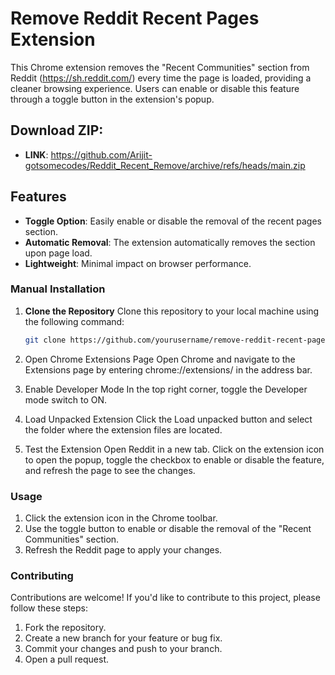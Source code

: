 # Remove Reddit Recent Pages Extension

This Chrome extension removes the "Recent Communities" section from Reddit (https://sh.reddit.com/) every time the page is loaded, providing a cleaner browsing experience. Users can enable or disable this feature through a toggle button in the extension's popup.

## Download ZIP:
- **LINK**: https://github.com/Arijit-gotsomecodes/Reddit_Recent_Remove/archive/refs/heads/main.zip

## Features

- **Toggle Option**: Easily enable or disable the removal of the recent pages section.
- **Automatic Removal**: The extension automatically removes the section upon page load.
- **Lightweight**: Minimal impact on browser performance.


### Manual Installation

1. **Clone the Repository**
   Clone this repository to your local machine using the following command:
   ```bash
   git clone https://github.com/yourusername/remove-reddit-recent-pages.git

2. Open Chrome Extensions Page Open Chrome and navigate to the Extensions page by entering chrome://extensions/ in the address bar.

3. Enable Developer Mode In the top right corner, toggle the Developer mode switch to ON.

4. Load Unpacked Extension Click the Load unpacked button and select the folder where the extension files are located.

5. Test the Extension Open Reddit in a new tab. Click on the extension icon to open the popup, toggle the checkbox to enable or disable the feature, and refresh the page to see the changes.

### Usage
1. Click the extension icon in the Chrome toolbar.
2. Use the toggle button to enable or disable the removal of the "Recent Communities" section.
3. Refresh the Reddit page to apply your changes.

### Contributing
Contributions are welcome! If you'd like to contribute to this project, please follow these steps:

1. Fork the repository.
2. Create a new branch for your feature or bug fix.
3. Commit your changes and push to your branch.
4. Open a pull request.



